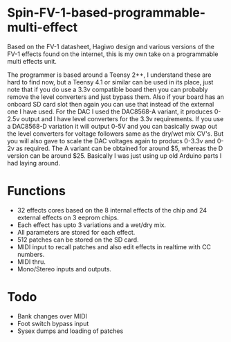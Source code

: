 # Spin-FV-1-based-programmable-multi-effect

Based on the FV-1 datasheet, Hagiwo design and various versions of the FV-1 effects found on the internet, this is my own take on a programmable multi effects unit.

The programmer is based around a Teensy 2++, I understand these are hard to find now, but a Teensy 4.1 or similar can be used in its place, just note that if you do use a 3.3v compatible board then you can probably remove the level converters and just bypass them. Also if your board has an onboard SD card slot then again you can use that instead of the external one I have used. For the DAC I used the DAC8568-A variant, it produces 0-2.5v output and I have level converters for the 3.3v requirements. If you use a DAC8568-D variation it will output 0-5V and you can basically swap out the level converters for voltage followers same as the dry/wet mix CV's. But you will also gave to scale the DAC voltages again to producs 0-3.3v and 0-2v as required. The A variant can be obtained for around $5, whereas the D version can be around $25. Basically I was just using up old Arduino parts I had laying around.

# Functions

* 32 effects cores based on the 8 internal effects of the chip and 24 external effects on 3 eeprom chips.
* Each effect has upto 3 variations and a wet/dry mix.
* All parameters are stored for each effect.
* 512 patches can be stored on the SD card.
* MIDI input to recall patches and also edit effects in realtime with CC numbers.
* MIDI thru.
* Mono/Stereo inputs and outputs.

# Todo

* Bank changes over MIDI
* Foot switch bypass input
* Sysex dumps and loading of patches
